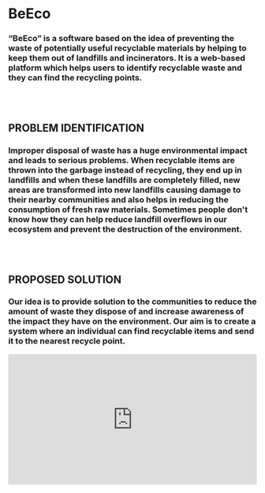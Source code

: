 <h1>BeEco</h1>

<h3>“BeEco” is a software based on the idea of preventing the waste of potentially useful recyclable
materials by helping to keep them out of landfills and incinerators. It is a web-based platform
which helps users to identify recyclable waste and they can find the recycling points.</h3>

<br><br>

<h2>PROBLEM IDENTIFICATION</h2>

<h3>Improper disposal of waste has a huge environmental impact and leads to serious problems.
When recyclable items are thrown into the garbage instead of recycling, they end up in landfills
and when these landfills are completely filled, new areas are transformed into new landfills
causing damage to their nearby communities and also helps in reducing the consumption of fresh
raw materials. Sometimes people don't know how they can help reduce landfill overflows in our
ecosystem and prevent the destruction of the environment.</h3>

<br><br>

<h2>PROPOSED SOLUTION</h2>
<h3>Our idea is to provide solution to the communities to reduce the amount of waste they dispose of
and increase awareness of the impact they have on the environment. Our aim is to create a
system where an individual can find recyclable items and send it to the nearest recycle point.</h3>

<div style="padding:52.5% 0 0 0;position:relative;"><iframe src="https://player.vimeo.com/video/755146748?h=fc048325ac&amp;badge=0&amp;autopause=0&amp;player_id=0&amp;app_id=58479" frameborder="0" allow="autoplay; fullscreen; picture-in-picture" allowfullscreen style="position:absolute;top:0;left:0;width:100%;height:100%;" title="video1861442218"></iframe></div><script src="https://player.vimeo.com/api/player.js"></script>
